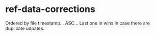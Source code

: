 # ref-data-corrections


Ordered by file timestamp... ASC... Last one in wins in case there are duplicate udpates.